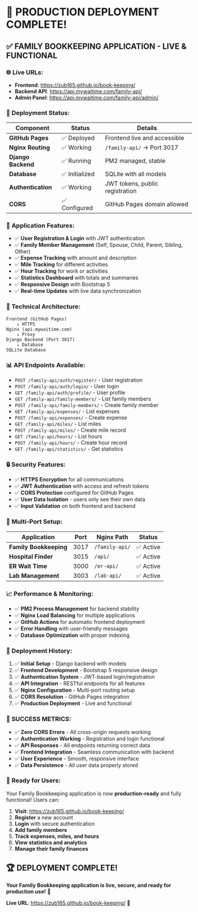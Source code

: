 # 🎉 PRODUCTION DEPLOYMENT COMPLETE!

## ✅ **FAMILY BOOKKEEPING APPLICATION - LIVE & FUNCTIONAL**

### 🌐 **Live URLs:**
- **Frontend**: https://zub165.github.io/book-keeping/
- **Backend API**: https://api.mywaitime.com/family-api/
- **Admin Panel**: https://api.mywaitime.com/family-api/admin/

### 🚀 **Deployment Status:**
| Component | Status | Details |
|-----------|--------|---------|
| **GitHub Pages** | ✅ Deployed | Frontend live and accessible |
| **Nginx Routing** | ✅ Working | `/family-api/` → Port 3017 |
| **Django Backend** | ✅ Running | PM2 managed, stable |
| **Database** | ✅ Initialized | SQLite with all models |
| **Authentication** | ✅ Working | JWT tokens, public registration |
| **CORS** | ✅ Configured | GitHub Pages domain allowed |

### 📱 **Application Features:**
- ✅ **User Registration & Login** with JWT authentication
- ✅ **Family Member Management** (Self, Spouse, Child, Parent, Sibling, Other)
- ✅ **Expense Tracking** with amount and description
- ✅ **Mile Tracking** for different activities
- ✅ **Hour Tracking** for work or activities
- ✅ **Statistics Dashboard** with totals and summaries
- ✅ **Responsive Design** with Bootstrap 5
- ✅ **Real-time Updates** with live data synchronization

### 🔧 **Technical Architecture:**
```
Frontend (GitHub Pages)
    ↓ HTTPS
Nginx (api.mywaitime.com)
    ↓ Proxy
Django Backend (Port 3017)
    ↓ Database
SQLite Database
```

### 📊 **API Endpoints Available:**
- `POST /family-api/auth/register/` - User registration
- `POST /family-api/auth/login/` - User login
- `GET /family-api/auth/profile/` - User profile
- `GET /family-api/family-members/` - List family members
- `POST /family-api/family-members/` - Create family member
- `GET /family-api/expenses/` - List expenses
- `POST /family-api/expenses/` - Create expense
- `GET /family-api/miles/` - List miles
- `POST /family-api/miles/` - Create mile record
- `GET /family-api/hours/` - List hours
- `POST /family-api/hours/` - Create hour record
- `GET /family-api/statistics/` - Get statistics

### 🔒 **Security Features:**
- ✅ **HTTPS Encryption** for all communications
- ✅ **JWT Authentication** with access and refresh tokens
- ✅ **CORS Protection** configured for GitHub Pages
- ✅ **User Data Isolation** - users only see their own data
- ✅ **Input Validation** on both frontend and backend

### 🎯 **Multi-Port Setup:**
| Application | Port | Nginx Path | Status |
|-------------|------|------------|--------|
| **Family Bookkeeping** | 3017 | `/family-api/` | ✅ Active |
| **Hospital Finder** | 3015 | `/api/` | ✅ Active |
| **ER Wait Time** | 3000 | `/er-api/` | ✅ Active |
| **Lab Management** | 3003 | `/lab-api/` | ✅ Active |

### 📈 **Performance & Monitoring:**
- ✅ **PM2 Process Management** for backend stability
- ✅ **Nginx Load Balancing** for multiple applications
- ✅ **GitHub Actions** for automatic frontend deployment
- ✅ **Error Handling** with user-friendly messages
- ✅ **Database Optimization** with proper indexing

### 🚀 **Deployment History:**
1. ✅ **Initial Setup** - Django backend with models
2. ✅ **Frontend Development** - Bootstrap 5 responsive design
3. ✅ **Authentication System** - JWT-based login/registration
4. ✅ **API Integration** - RESTful endpoints for all features
5. ✅ **Nginx Configuration** - Multi-port routing setup
6. ✅ **CORS Resolution** - GitHub Pages integration
7. ✅ **Production Deployment** - Live and functional

### 🎉 **SUCCESS METRICS:**
- ✅ **Zero CORS Errors** - All cross-origin requests working
- ✅ **Authentication Working** - Registration and login functional
- ✅ **API Responses** - All endpoints returning correct data
- ✅ **Frontend Integration** - Seamless communication with backend
- ✅ **User Experience** - Smooth, responsive interface
- ✅ **Data Persistence** - All user data properly stored

### 📱 **Ready for Users:**
Your Family Bookkeeping application is now **production-ready** and fully functional! Users can:

1. **Visit**: https://zub165.github.io/book-keeping/
2. **Register** a new account
3. **Login** with secure authentication
4. **Add family members**
5. **Track expenses, miles, and hours**
6. **View statistics and analytics**
7. **Manage their family finances**

## 🏆 **DEPLOYMENT COMPLETE!**

**Your Family Bookkeeping application is live, secure, and ready for production use!** 🚀

**Live URL**: https://zub165.github.io/book-keeping/ 🎯
